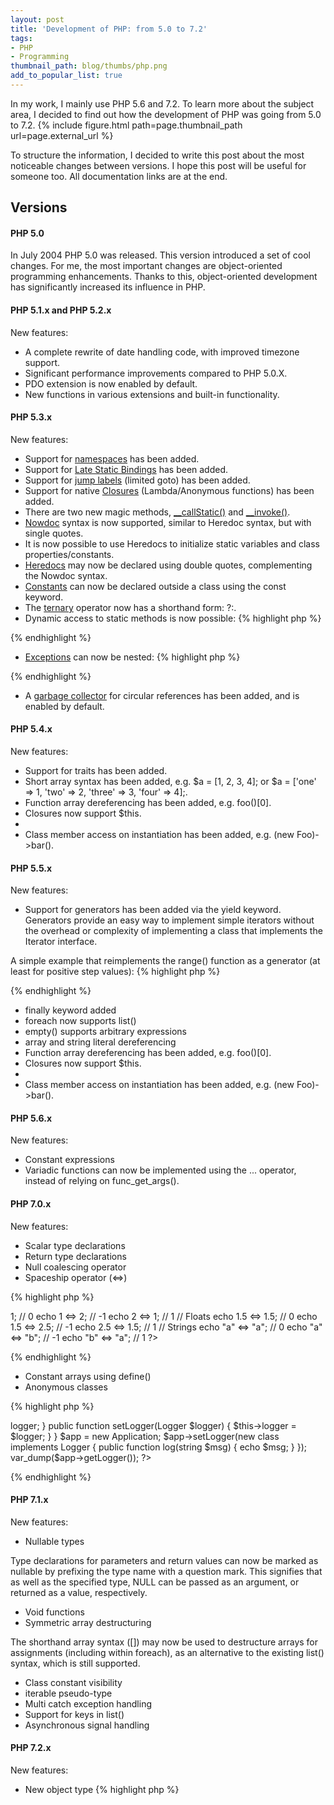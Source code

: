 ```yaml
---
layout: post
title: 'Development of PHP: from 5.0 to 7.2'
tags:
- PHP
- Programming
thumbnail_path: blog/thumbs/php.png
add_to_popular_list: true
---
```


In my work, I mainly use PHP 5.6 and 7.2. To learn more about the subject area, I decided to find out how the development of PHP was going from 5.0 to 7.2. 
 {% include figure.html path=page.thumbnail_path url=page.external_url %}

To structure the information, I decided to write this post about the most noticeable changes between versions. 
I hope this post will be useful  for someone too. All documentation links are at the end. 
## Versions
#### PHP 5.0

In July 2004 PHP 5.0 was released. This version introduced a set of cool changes. For me, the most important changes are object-oriented programming enhancements. Thanks to this, object-oriented development has significantly increased its influence in PHP.

#### PHP 5.1.x and PHP 5.2.x

New features: 
* A complete rewrite of date handling code, with improved timezone support.
* Significant performance improvements compared to PHP 5.0.X.
* PDO extension is now enabled by default.
* New functions in various extensions and built-in functionality.

#### PHP 5.3.x

New features: 
* Support for [namespaces](http://php.net/manual/en/language.namespaces.php) has been added.
* Support for [Late Static Bindings](http://php.net/manual/en/language.oop5.late-static-bindings.php) has been added.
* Support for [jump labels](http://php.net/manual/en/control-structures.goto.php) (limited goto) has been added.
* Support for native [Closures](http://php.net/manual/en/functions.anonymous.php) (Lambda/Anonymous functions) has been added.
* There are two new magic methods, [__callStatic()](http://php.net/manual/en/language.oop5.overloading.php#object.callstatic) and [__invoke()](http://php.net/manual/en/language.oop5.magic.php#object.invoke).
* [Nowdoc](http://php.net/manual/en/language.types.string.php#language.types.string.syntax.nowdoc) syntax is now supported, similar to Heredoc syntax, but with single quotes.
* It is now possible to use Heredocs to initialize static variables and class properties/constants.
* [Heredocs](http://php.net/manual/en/language.types.string.php#language.types.string.syntax.heredoc) may now be declared using double quotes, complementing the Nowdoc syntax.
* [Constants](http://php.net/manual/en/language.constants.syntax.php) can now be declared outside a class using the const keyword.
* The [ternary](http://php.net/manual/en/language.operators.comparison.php#language.operators.comparison.ternary) operator now has a shorthand form: ?:.
* Dynamic access to static methods is now possible:
{% highlight php %}
<?php
<?php
class C {
   public static $foo = 123;
}

$a = "C";
echo $a::$foo;
?>
{% endhighlight %}
* [Exceptions](http://php.net/manual/en/language.exceptions.php) can now be nested:
{% highlight php %}
<?php
class MyCustomException extends Exception {}

try {
    throw new MyCustomException("Exceptional", 112);
} catch (Exception $e) {
    /* Note the use of the third parameter to pass $e
     * into the RuntimeException. */
    throw new RuntimeException("Rethrowing", 911, $e);
}
?>
{% endhighlight %}
* A [garbage collector](http://php.net/manual/en/features.gc.php) for circular references has been added, and is enabled by default.

#### PHP 5.4.x
New features: 
* Support for traits has been added.
* Short array syntax has been added, e.g. $a = [1, 2, 3, 4]; or $a = ['one' => 1, 'two' => 2, 'three' => 3, 'four' => 4];.
* Function array dereferencing has been added, e.g. foo()[0].
* Closures now support $this.
* <?= is now always available, regardless of the short_open_tag php.ini option.
* Class member access on instantiation has been added, e.g. (new Foo)->bar().

#### PHP 5.5.x
New features: 
* Support for generators has been added via the yield keyword. Generators provide an easy way to implement simple iterators without the overhead or complexity of implementing a class that implements the Iterator interface.

A simple example that reimplements the range() function as a generator (at least for positive step values):
{% highlight php %}
<?php
function xrange($start, $limit, $step = 1) {
    for ($i = $start; $i <= $limit; $i += $step) {
        yield $i;
    }
}

echo 'Single digit odd numbers: ';

/*
 * Note that an array is never created or returned,
 * which saves memory.
 */
foreach (xrange(1, 9, 2) as $number) {
    echo "$number ";
}

echo "\n";
?>
{% endhighlight %}
* finally keyword added
* foreach now supports list()
* empty() supports arbitrary expressions
* array and string literal dereferencing
* Function array dereferencing has been added, e.g. foo()[0].
* Closures now support $this.
* <?= is now always available, regardless of the short_open_tag php.ini option.
* Class member access on instantiation has been added, e.g. (new Foo)->bar().

#### PHP 5.6.x
New features:
* Constant expressions
* Variadic functions can now be implemented using the ... operator, instead of relying on func_get_args().

#### PHP 7.0.x
New features:
* Scalar type declarations 
* Return type declarations 
* Null coalescing operator
* Spaceship operator (<=>)

{% highlight php %}
<?php
// Integers
echo 1 <=> 1; // 0
echo 1 <=> 2; // -1
echo 2 <=> 1; // 1

// Floats
echo 1.5 <=> 1.5; // 0
echo 1.5 <=> 2.5; // -1
echo 2.5 <=> 1.5; // 1
 
// Strings
echo "a" <=> "a"; // 0
echo "a" <=> "b"; // -1
echo "b" <=> "a"; // 1
?>
{% endhighlight %}

* Constant arrays using define() 
* Anonymous classes

{% highlight php %}
<?php
interface Logger {
    public function log(string $msg);
}

class Application {
    private $logger;

    public function getLogger(): Logger {
         return $this->logger;
    }

    public function setLogger(Logger $logger) {
         $this->logger = $logger;
    }
}

$app = new Application;
$app->setLogger(new class implements Logger {
    public function log(string $msg) {
        echo $msg;
    }
});

var_dump($app->getLogger());
?>
{% endhighlight %}

#### PHP 7.1.x
New features:
* Nullable types

Type declarations for parameters and return values can now be marked as nullable by prefixing the type name with a question mark. This signifies that as well as the specified type, NULL can be passed as an argument, or returned as a value, respectively.
* Void functions
* Symmetric array destructuring

The shorthand array syntax ([]) may now be used to destructure arrays for assignments (including within foreach), as an alternative to the existing list() syntax, which is still supported.
* Class constant visibility 
* iterable pseudo-type 
* Multi catch exception handling
* Support for keys in list() 
* Asynchronous signal handling 

#### PHP 7.2.x
New features:
* New object type
{% highlight php %}
<?php

function test(object $obj) : object
{
    return new SplQueue();
}

test(new StdClass());
{% endhighlight %}

* Abstract method overriding
* Password hashing with Argon2
* Extended string types for PDO
* Support for extended operations in LDAP

## Summary

In this article, I tried to describe all the most important changes that have been made to PHP from 5.0.

## See also

* [Migrating from PHP 4 to PHP 5.0.x](http://php.net/manual/en/migration5.php)
* [Migrating from PHP 5.0.x to PHP 5.1.x](http://php.net/manual/en/migration51.php)
* [Migrating from PHP 5.1.x to PHP 5.2.x](http://php.net/manual/en/migration52.php)
* [Migrating from PHP 5.2.x to PHP 5.3.x](http://php.net/manual/en/migration53.php)
* [Migrating from PHP 5.3.x to PHP 5.4.x](http://php.net/manual/en/migration54.php)
* [Migrating from PHP 5.4.x to PHP 5.5.x](http://php.net/manual/en/migration55.php)
* [Migrating from PHP 5.5.x to PHP 5.6.x](http://php.net/manual/en/migration56.php)
* [Migrating from PHP 5.6.x to PHP 7.0.x](http://php.net/manual/en/migration70.php)
* [Migrating from PHP 7.0.x to PHP 7.1.x](http://php.net/manual/en/migration71.php)
* [Migrating from PHP 7.1.x to PHP 7.2.x](http://php.net/manual/en/migration72.php)